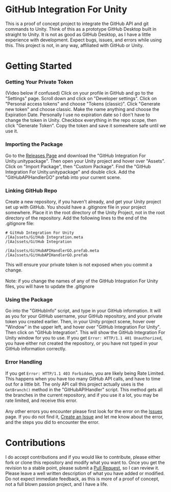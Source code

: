 # GitHub Integration For Unity
This is a proof of concept project to integrate the GitHub API and git commands to Unity.
Think of this as a prototype GitHub Desktop built in straight to Unity.
It is not as good as GitHub Desktop, as I have a little experience with development.
Expect bugs, issues, and errors while using this.
This project is not, in any way, affiliated with GitHub or Unity.

# Getting Started
### Getting Your Private Token
(Video below if confused)
Click on your profile in GitHub and go to the "Settings" page. Scroll down and click on "Developer settings".
Click on "Personal access tokens" and choose "Tokens (classic)". Click "Generate new token" and choose classic. 
Make the name anything and choose the Expiration Date. Personally I use no expiration date so I don't have to change
the token in Unity.
Checkbox everything in the repo scope, then click "Generate Token". Copy the token and save it somewhere safe until we
use it.

### Importing the Package
Go to the [Releases Page](https://github.com/TheKing349/Github-Integration-For-Unity/releases/latest) 
and download the "GitHub Integration For Unity.unitypackage". Then open your Unity project and hover over "Assets".
Click on "Import Package", then "Custom Package". Find the "GitHub Integration For Unity.unitypackage" and double click.
Add the "GitHubAPIHandlerGO" prefab into your current scene.

### Linking GitHub Repo
Create a new repository, if you haven't already, and get your Unity project set up with GitHub.
You should have a .gitignore file in your project somewhere. Place it in the root directory of the
Unity Project, not in the root directory of the repository. 
Add the following lines to the end of the .gitignore file: 
```
# GitHub Integration For Unity
/[Aa]ssets/GitHub Integration.meta
/[Aa]ssets/GitHub Integration

/[Aa]ssets/GitHubAPIHandlerGO.prefab.meta
/[Aa]ssets/GitHubAPIHandlerGO.prefab
```
This will ensure your private token is not exposed when you commit a change.
<br><br>
Note: if you change the names of any of the GitHub Integration For Unity files, you will have to update the
.gitignore

### Using the Package
Go into the "GitHubInfo" script, and type in your GitHub information. It will as you for your GitHub username,
your GitHub repository, and your private token you created earlier.
Then, in your Unity project scene, hover over "Window" in the upper left, and hover over "GitHub Integration For Unity".
Then click on "GitHub Integration". This will show the GitHub Integration For Unity window for you to use. 
If you get ```Error: HTTP/1.1 401 Unauthorized```, you have either not created the repository, or you have not typed in your GitHub information correctly.

### Error Handling
If you get ```Error: HTTP/1.1 403 Forbidden```, you are likely being Rate Limited. 
This happens when you have too many GitHub API calls, and have to time out for a little bit. 
The only API call this project actually uses is the ```GetBranch()``` method in the "GitHubAPIHandler" script.
This method gets all the branches in the current repository, and if you use it a lot, you may be rate limited, and receive this error.
<br><br>
Any other errors you encounter please first look for the error on the [Issues](https://github.com/TheKing349/Github-Integration-For-Unity/issues) page.
If you do not find it, [Create an Issue](https://github.com/TheKing349/Github-Integration-For-Unity/issues/new) and let me know about the error, and the steps you did to encounter the error.

# Contributions
I do accept contributions and if you would like to contribute, please either fork or clone this repository and modify what you want to.
Once you get the revision to a stable point, please submit a [Pull Request](https://github.com/TheKing349/Github-Integration-For-Unity/pulls), so I can review it.
Please leave a well written description of what you have added or modified. Do not expect immediate feedback, as this is more of a proof of concept, not a full blown passion project, and I have a life. 